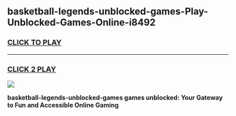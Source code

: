 
## basketball-legends-unblocked-games-Play-Unblocked-Games-Online-i8492
<h3>
<a href="https://premium76.site?title=basketball-legends-unblocked-games&ref=24A">CLICK TO PLAY</a></h3>
<hr>

<h3>
<a href="https://premium76.site?title=basketball-legends-unblocked-games&ref=24A">CLICK 2 PLAY</a>
  
</h3>

<a href="https://premium76.site?title=basketball-legends-unblocked-games&ref=24A"><img src="https://clearcache.store/games.png"></a>


**basketball-legends-unblocked-games games unblocked: Your Gateway to Fun and Accessible Online Gaming**
